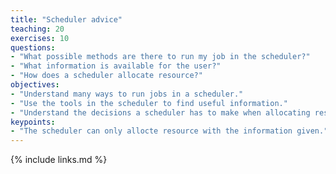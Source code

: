 ```yaml
---
title: "Scheduler advice"
teaching: 20
exercises: 10
questions:
- "What possible methods are there to run my job in the scheduler?"
- "What information is available for the user?"
- "How does a scheduler allocate resource?"
objectives:
- "Understand many ways to run jobs in a scheduler."
- "Use the tools in the scheduler to find useful information."
- "Understand the decisions a scheduler has to make when allocating resource."
keypoints:
- "The scheduler can only allocte resource with the information given."
---
```




{% include links.md %}

